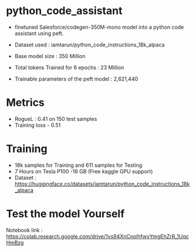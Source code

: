 # python_code_assistant

- finetuned Salesforce/codegen-350M-mono model into a python code assistant using peft.

- Dataset used : iamtarun/python_code_instructions_18k_alpaca

- Base model size : 350 Million 

- Total tokens Trained for 6 epochs : 23 Million 

- Trainable parameters of the peft model : 2,621,440


# Metrics 
- RogueL : 0.41 on 150 test samples
- Training loss - 0.51

# Training 
- 18k samples for Training and 611 samples for Testing
- 7 Hours on Tesla P100 -16 GB (Free kaggle GPU support)
- Dataset : https://huggingface.co/datasets/iamtarun/python_code_instructions_18k_alpaca

# Test the model Yourself

Notebook link : https://colab.research.google.com/drive/1vs94XnCnolhfwvYmgEhZrR_1UqcHmBzg

